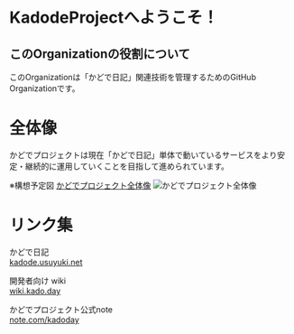 # KadodeProjectへようこそ！

## このOrganizationの役割について
このOrganizationは「かどで日記」関連技術を管理するためのGitHub Organizationです。


# 全体像
かどでプロジェクトは現在「かどで日記」単体で動いているサービスをより安定・継続的に運用していくことを目指して進められています。

※構想予定図
[かどでプロジェクト全体像](https://sharing.clickup.com/3794476/wb/h/3kthc-263/5a3709f5a21df20)
![かどでプロジェクト全体像](https://user-images.githubusercontent.com/63891531/197452301-4cbc2788-b885-411d-ba1a-fde2c9d0ce24.png)


# リンク集

かどで日記  
[kadode.usuyuki.net](https://kadode.usuyuki.net)

開発者向け wiki  
[wiki.kado.day](https://wiki.kado.day)

かどでプロジェクト公式note  
[note.com/kadoday](https://note.com/kadoday)


<!--


## kadode_portal管轄

全体紹介ページ  
[portal.kado.day](https://portal.kado.day)

## kadode_nikki3管轄

かどで日記フロント  
[diary.kado.day](https://diary.kado.day)

開発者向け wiki  
[wiki.kado.day](https://wiki.kado.day)

かどで日記メイン API  
[api.kado.day](https://api.kado.day)

NLP 関連の API  
[nlp.kado.day](https://nlp.kado.day)

かどで日記管理用  
[admin.kado.day](https://admin.kado.day)

## kadode_paper管轄

かどで日記稼働状況を電子ペーパーで表示するための諸々  
[paper.kado.day](https://paper.kado.day)


## kadode_dog管轄

かどで日記死活管理API
[dog.kado.day](https://dog.kado.day)


## kadode_mobile管轄

かどで日記モバイル版
-->
